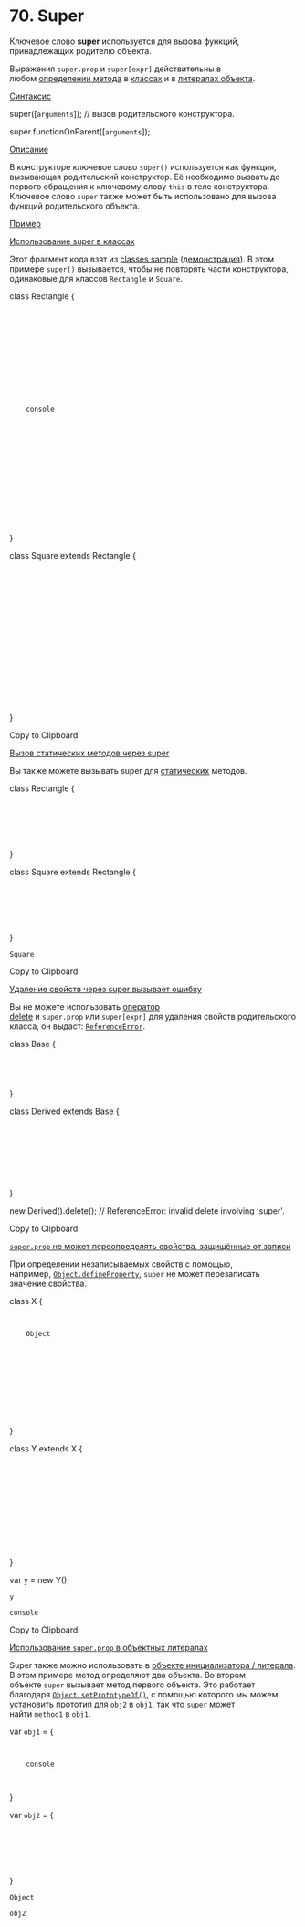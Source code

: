 # 70. Super

Ключевое слово **super** используется для вызова функций, принадлежащих родителю объекта.

Выражения `super.prop` и `super[expr]` действительны в любом [определении метода](https://developer.mozilla.org/ru/docs/Web/JavaScript/Reference/Functions/Method_definitions) в [классах](https://developer.mozilla.org/ru/docs/Web/JavaScript/Reference/Classes) и в [литералах объекта](https://developer.mozilla.org/ru/docs/Web/JavaScript/Reference/Operators/Object_initializer).

[Синтаксис](https://developer.mozilla.org/ru/docs/Web/JavaScript/Reference/Operators/super#%D1%81%D0%B8%D0%BD%D1%82%D0%B0%D0%BA%D1%81%D0%B8%D1%81)

super([`arguments`]); // вызов родительского конструктора.

super.functionOnParent([`arguments`]);

[Описание](https://developer.mozilla.org/ru/docs/Web/JavaScript/Reference/Operators/super#%D0%BE%D0%BF%D0%B8%D1%81%D0%B0%D0%BD%D0%B8%D0%B5)

В конструкторе ключевое слово `super()` используется как функция, вызывающая родительский конструктор. Её необходимо вызвать до первого обращения к ключевому слову `this` в теле конструктора. Ключевое слово `super` также может быть использовано для вызова функций родительского объекта.

[Пример](https://developer.mozilla.org/ru/docs/Web/JavaScript/Reference/Operators/super#%D0%BF%D1%80%D0%B8%D0%BC%D0%B5%D1%80)

[Использование super в классах](https://developer.mozilla.org/ru/docs/Web/JavaScript/Reference/Operators/super#%D0%B8%D1%81%D0%BF%D0%BE%D0%BB%D1%8C%D0%B7%D0%BE%D0%B2%D0%B0%D0%BD%D0%B8%D0%B5_super_%D0%B2_%D0%BA%D0%BB%D0%B0%D1%81%D1%81%D0%B0%D1%85)

Этот фрагмент кода взят из [classes sample](https://github.com/GoogleChrome/samples/blob/gh-pages/classes-es6/index.html) ([демонстрация](https://googlechrome.github.io/samples/classes-es6/index.html)). В этом примере `super()` вызывается, чтобы не повторять части конструктора, одинаковые для классов `Rectangle` и `Square`.

class Rectangle {

```
  
```

```
    
```

```
    
```

```
    
```

```
  
```

```
  
```

```
    console
```

```
  
```

```
  
```

```
    
```

```
  
```

```
  
```

```
    
```

```
  
```

}

class Square extends Rectangle {

```
  
```

```
    
```

```
    
```

```
    
```

```
    
```

```
    
```

```
    
```

```
    
```

```
  
```

}

Copy to Clipboard

[Вызов статических методов через super](https://developer.mozilla.org/ru/docs/Web/JavaScript/Reference/Operators/super#%D0%B2%D1%8B%D0%B7%D0%BE%D0%B2_%D1%81%D1%82%D0%B0%D1%82%D0%B8%D1%87%D0%B5%D1%81%D0%BA%D0%B8%D1%85_%D0%BC%D0%B5%D1%82%D0%BE%D0%B4%D0%BE%D0%B2_%D1%87%D0%B5%D1%80%D0%B5%D0%B7_super)

Вы также можете вызывать super для [статических](https://developer.mozilla.org/ru/docs/Web/JavaScript/Reference/Classes/static) методов.

class Rectangle {

```
  
```

```
    
```

```
  
```

}

class Square extends Rectangle {

```
  
```

```
    
```

```
  
```

}

```
Square
```

Copy to Clipboard

[Удаление свойств через super вызывает ошибку](https://developer.mozilla.org/ru/docs/Web/JavaScript/Reference/Operators/super#%D1%83%D0%B4%D0%B0%D0%BB%D0%B5%D0%BD%D0%B8%D0%B5_%D1%81%D0%B2%D0%BE%D0%B9%D1%81%D1%82%D0%B2_%D1%87%D0%B5%D1%80%D0%B5%D0%B7_super_%D0%B2%D1%8B%D0%B7%D1%8B%D0%B2%D0%B0%D0%B5%D1%82_%D0%BE%D1%88%D0%B8%D0%B1%D0%BA%D1%83)

Вы не можете использовать [оператор delete](https://developer.mozilla.org/ru/docs/Web/JavaScript/Reference/Operators/delete) и `super.prop` или `super[expr]` для удаления свойств родительского класса, он выдаст: [`ReferenceError`](https://developer.mozilla.org/ru/docs/Web/JavaScript/Reference/Global_Objects/ReferenceError).

class Base {

```
  
```

```
  
```

}

class Derived extends Base {

```
  
```

```
  
```

```
    
```

```
  
```

}

new Derived().delete(); // ReferenceError: invalid delete involving 'super'.

Copy to Clipboard

[`super.prop` не может переопределять свойства, защищённые от записи](https://developer.mozilla.org/ru/docs/Web/JavaScript/Reference/Operators/super#super.prop_%D0%BD%D0%B5_%D0%BC%D0%BE%D0%B6%D0%B5%D1%82_%D0%BF%D0%B5%D1%80%D0%B5%D0%BE%D0%BF%D1%80%D0%B5%D0%B4%D0%B5%D0%BB%D1%8F%D1%82%D1%8C_%D1%81%D0%B2%D0%BE%D0%B9%D1%81%D1%82%D0%B2%D0%B0_%D0%B7%D0%B0%D1%89%D0%B8%D1%89%D1%91%D0%BD%D0%BD%D1%8B%D0%B5_%D0%B)

При определении незаписываемых свойств с помощью, например, [`Object.defineProperty`](https://developer.mozilla.org/ru/docs/Web/JavaScript/Reference/Global_Objects/Object/defineProperty), `super` не может перезаписать значение свойства.

class X {

```
  
```

```
    Object
```

```
      
```

```
      
```

```
      
```

```
    
```

```
  
```

}

class Y extends X {

```
  
```

```
    
```

```
  
```

```
  
```

```
    
```

```
  
```

}

var `y` = new Y();

```
y
```

```
console
```

Copy to Clipboard

[Использование `super.prop` в объектных литералах](https://developer.mozilla.org/ru/docs/Web/JavaScript/Reference/Operators/super#%D0%B8%D1%81%D0%BF%D0%BE%D0%BB%D1%8C%D0%B7%D0%BE%D0%B2%D0%B0%D0%BD%D0%B8%D0%B5_super.prop_%D0%B2_%D0%BE%D0%B1%D1%8A%D0%B5%D0%BA%D1%82%D0%BD%D1%8B%D1%85_%D0%BB%D0%B8%D1%82%D0%B5%D1%80%D0%B0%D0%BB%D0%B0%D1%85)

Super также можно использовать в [объекте инициализатора / литерала](https://developer.mozilla.org/ru/docs/Web/JavaScript/Reference/Operators/Object_initializer). В этом примере метод определяют два объекта. Во втором объекте `super` вызывает метод первого объекта. Это работает благодаря [`Object.setPrototypeOf()`](https://developer.mozilla.org/ru/docs/Web/JavaScript/Reference/Global_Objects/Object/setPrototypeOf), с помощью которого мы можем установить прототип для `obj2` в `obj1`, так что `super` может найти `method1` в `obj1`.

var `obj1` = {

```
  
```

```
    console
```

```
  
```

}

var `obj2` = {

```
  
```

```
    
```

```
  
```

}

```
Object
```

```
obj2
```
